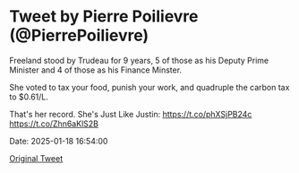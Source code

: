 # Tweet by Pierre Poilievre (@PierrePoilievre)

Freeland stood by Trudeau for 9 years, 5 of those as his Deputy Prime Minister and 4 of those as his Finance Minster.

She voted to tax your food, punish your work, and quadruple the carbon tax to $0.61/L. 

That's her record. She's Just Like Justin: https://t.co/phXSjPB24c https://t.co/Zhn6aKlS2B

Date: 2025-01-18 16:54:00

[Original Tweet](https://x.com/PierrePoilievre/status/1880659919659262458)

